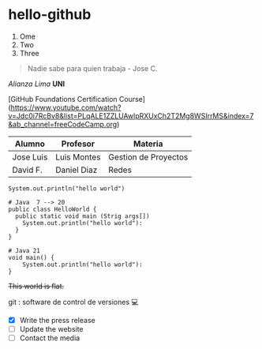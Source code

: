 # hello-github
1. Ome
1. Two
1. Three
> Nadie sabe para quien trabaja - Jose C.

_Alianza Lima_ **UNI**

[GitHub Foundations Certification Course] (https://www.youtube.com/watch?v=Jdc0i7RcBv8&list=PLqALE1ZZLUAwlpRXUxCh2T2Mg8WSIrrMS&index=7&ab_channel=freeCodeCamp.org)

| __Alumno__ | __Profesor__ | __Materia__ |
| --- | --- | --- |
| Jose Luis | Luis Montes | Gestion de Proyectos |
| David F. | Daniel Diaz | Redes |

`System.out.println("hello world")`

```
# Java  7 --> 20
public class HelloWorld {
  public static void main (Strig args[])
    System.out.println("hello world"):
  }
}
```

```
# Java 21
void main() {
    System.out.println("hello world"):
}
```

~~This world is flat.~~

git
: software de control de versiones 💻

- [X] Write the press release
- [ ] Update the website
- [ ] Contact the media

